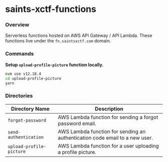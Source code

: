 # saints-xctf-functions

### Overview

Serverless functions hosted on AWS API Gateway / API Lambda.  These functions live under the `fn.saintsxctf.com` domain.

### Commands

**Setup `upload-profile-picture` function locally.**

```bash
nvm use v12.18.4
cd upload-profile-picture
yarn
```

### Directories

| Directory Name           | Description                                                                    |
|--------------------------|--------------------------------------------------------------------------------|
| `forgot-password`        | AWS Lambda function for sending a forgot password email.                       |
| `send-authentication`    | AWS Lambda function for sending an authentication code email to a new user.    |
| `upload-profile-picture` | AWS Lambda function for a user uploading a profile picture.                    |